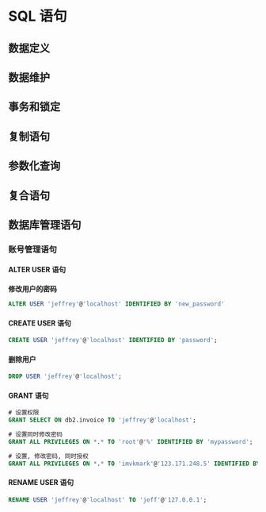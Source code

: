# SQL 语句

## 数据定义

## 数据维护

## 事务和锁定

## 复制语句

## 参数化查询

## 复合语句

## 数据库管理语句

### 账号管理语句

#### ALTER USER 语句

**修改用户的密码**

```sql
ALTER USER 'jeffrey'@'localhost' IDENTIFIED BY 'new_password' 
```

#### CREATE USER 语句

```sql
CREATE USER 'jeffrey'@'localhost' IDENTIFIED BY 'password';
```

#### 删除用户

```sql
DROP USER 'jeffrey'@'localhost';
```

#### GRANT 语句

```sql
# 设置权限
GRANT SELECT ON db2.invoice TO 'jeffrey'@'localhost';

# 设置同时修改密码
GRANT ALL PRIVILEGES ON *.* TO 'root'@'%' IDENTIFIED BY 'mypassword';

# 设置, 修改密码, 同时授权
GRANT ALL PRIVILEGES ON *.* TO 'imvkmark'@'123.171.248.5' IDENTIFIED BY 'mypassword' WITH GRANT PTION;
```

#### RENAME USER 语句

```sql
RENAME USER 'jeffrey'@'localhost' TO 'jeff'@'127.0.0.1';
```